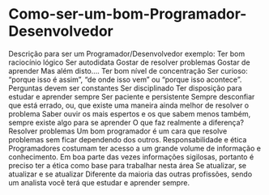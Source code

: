 # Como-ser-um-bom-Programador-Desenvolvedor
Descrição para ser um Programador/Desenvolvedor exemplo:
Ter bom raciocínio lógico
Ser autodidata
Gostar de resolver problemas
Gostar de aprender
Mas além disto….
Ter bom nível de concentração
Ser curioso: “porque isso é assim”, “de onde isso vem” ou “porque isso acontece”. Perguntas devem ser constantes
Ser disciplinado
Ter disposição para estudar e aprender sempre
Ser paciente e persistente
Sempre desconfiar que está errado, ou, que existe uma maneira ainda melhor de resolver o problema
Saber ouvir os mais espertos e os que sabem menos também, sempre existe algo para se aprender
O que faz realmente a diferença?
Resolver problemas
Um bom programador é um cara que resolve problemas sem ficar dependendo dos outros. 
Responsabilidade e ética
Programadores costumam ter acesso a um grande volume de informação e conhecimento. Em boa parte das vezes informações sigilosas, portanto é preciso ter a ética como base para trabalhar nesta área
Se atualizar, se atualizar e se atualizar
Diferente da maioria das outras profissões, sendo um analista você terá que estudar e aprender sempre.
